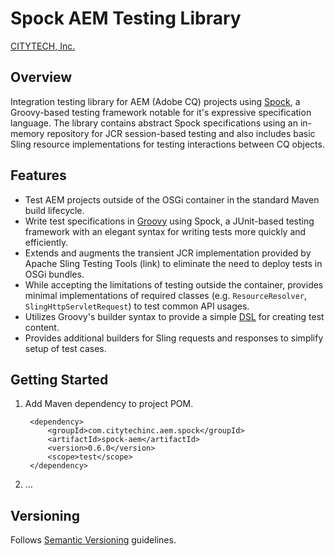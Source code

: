 # Spock AEM Testing Library

[CITYTECH, Inc.](http://www.citytechinc.com)

## Overview

Integration testing library for AEM (Adobe CQ) projects using [Spock](http://spockframework.org/), a Groovy-based testing framework notable for it's expressive specification language.  The library contains abstract Spock specifications using an in-memory repository for JCR session-based testing and also includes basic Sling resource implementations for testing interactions between CQ objects.

## Features

* Test AEM projects outside of the OSGi container in the standard Maven build lifecycle.
* Write test specifications in [Groovy](http://groovy.codehaus.org) using Spock, a JUnit-based testing framework with an elegant syntax for writing tests more quickly and efficiently.
* Extends and augments the transient JCR implementation provided by Apache Sling Testing Tools (link) to eliminate the need to deploy tests in OSGi bundles.
* While accepting the limitations of testing outside the container, provides minimal implementations of required classes (e.g. `ResourceResolver`, `SlingHttpServletRequest`) to test common API usages.
* Utilizes Groovy's builder syntax to provide a simple [DSL](link) for creating test content.
* Provides additional builders for Sling requests and responses to simplify setup of test cases.

## Getting Started

1. Add Maven dependency to project POM.

        <dependency>
            <groupId>com.citytechinc.aem.spock</groupId>
            <artifactId>spock-aem</artifactId>
            <version>0.6.0</version>
            <scope>test</scope>
        </dependency>

2. ...

## Versioning

Follows [Semantic Versioning](http://semver.org/) guidelines.